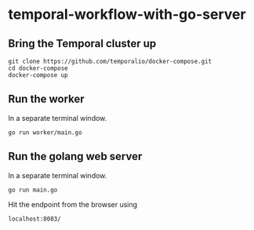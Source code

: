 # temporal-workflow-with-go-server

## Bring the Temporal cluster up
  ```
  git clone https://github.com/temporalio/docker-compose.git
  cd docker-compose
  docker-compose up
  ```

## Run the worker
In a separate terminal window.
```
go run worker/main.go
```

## Run the golang web server
In a separate terminal window.
```
go run main.go
```
Hit the endpoint from the browser using
```
localhost:8083/